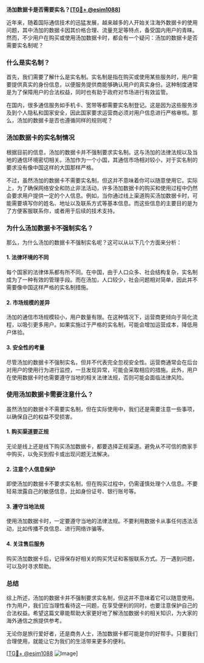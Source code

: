 **汤加数据卡是否需要实名？[[TG💪+ @esim1088](https://t.me/s/esim1088)]**

近年来，随着国际通信技术的迅猛发展，越来越多的人开始关注海外数据卡的使用问题，其中汤加的数据卡因其价格合理、流量充足等特点，备受国内用户的青睐。然而，不少用户在购买或使用汤加数据卡时，都会有一个疑问：汤加的数据卡是否需要实名制呢？

### 什么是实名制？

首先，我们需要了解什么是实名制。实名制是指在购买或使用某些服务时，用户需要提供真实的身份信息，以便服务提供商能够确认用户的真实身份。这种制度通常是为了保障用户的合法权益，同时也有助于政府对市场进行有效监管。

在国内，很多通信服务如手机卡、宽带等都需要实名制登记。这是因为这些服务涉及到个人隐私和国家安全，因此国家要求运营商必须对用户信息进行严格审核。那么，汤加的数据卡是否也遵循同样的规则呢？

### 汤加数据卡的实名制情况

根据目前的信息，汤加的数据卡并不强制要求实名制。这与汤加的法律法规以及当地的通信环境密切相关。汤加作为一个小国，其通信市场相对较小，对于实名制的要求没有像中国这样的大国那样严格。

不过，虽然汤加的数据卡不需要实名制，但这并不意味着你可以随意使用它。实际上，为了确保网络安全和防止非法活动，许多汤加数据卡的购买和使用过程中仍然会要求用户提供一定的个人信息。例如，当你通过线上渠道购买汤加数据卡时，可能需要填写你的姓名、地址以及联系方式等基本信息。而这些信息的主要目的是为了方便客服联系你，或者用于后续的技术支持。

### 为什么汤加数据卡不强制实名？

那么，为什么汤加的数据卡不强制实名呢？这可以从以下几个方面来分析：

#### 1. 法律环境的不同

每个国家的法律体系都有所不同。在中国，由于人口众多、社会结构复杂，实名制成为了一种有效的管理手段。而在汤加，人口较少，社会问题相对简单，因此并不需要像中国这样严格的实名制措施。

#### 2. 市场规模的差异

汤加的通信市场规模较小，用户数量有限。在这种情况下，运营商更倾向于简化流程，以吸引更多用户。如果实施过于严格的实名制，可能会增加运营成本，降低用户体验。

#### 3. 安全性的考量

尽管汤加的数据卡不强制实名，但并不代表完全忽视安全性。运营商通常会在后台对用户的使用行为进行监控，一旦发现异常，可能会采取相应的措施。此外，用户在使用数据卡时也需要遵守当地的相关法律法规，否则可能会面临法律风险。

### 使用汤加数据卡需要注意什么？

虽然汤加的数据卡不需要实名制，但在实际使用中，我们还是需要注意一些事项，以确保自己的权益不受损害。

#### 1. 购买渠道要正规

无论是线上还是线下购买汤加数据卡，都要选择正规渠道。避免从不可信的商家手中购买，以免买到假卡或出现问题无法解决。

#### 2. 注意个人信息保护

即使汤加的数据卡不要求实名制，但在购买过程中，仍需谨慎处理个人信息。不要轻易泄露自己的敏感信息，比如身份证号、银行账号等。

#### 3. 遵守当地法规

使用汤加数据卡时，一定要遵守当地的法律法规。不要利用数据卡从事任何违法活动，比如传播不良信息、进行网络诈骗等。

#### 4. 关注售后服务

购买汤加数据卡后，记得保存好相关的购买凭证和客服联系方式。万一遇到问题，可以及时寻求帮助。

### 总结

综上所述，汤加的数据卡并不强制要求实名制，但这并不意味着它可以随意使用。作为用户，我们应当理性看待这一问题，在享受便利的同时，也要注意保护自己的合法权益。希望这篇文章能帮助大家更好地了解汤加数据卡的相关知识，为大家的海外通信之旅提供参考。

无论你是旅行爱好者，还是商务人士，汤加数据卡都可能是你的好帮手。只要我们合理使用，就能让它为我们的生活带来更多的便利。

[[TG💪+ @esim1088](https://t.me/s/esim1088) ![Image](https://i.postimg.cc/4NQfJmqS/Snipaste-2025-05-13-00-14-12.png)]